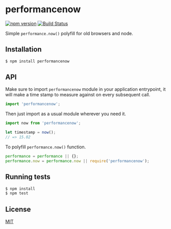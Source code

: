 # performancenow

[![npm version](https://badge.fury.io/js/performancenow.svg)](https://badge.fury.io/js/performancenow)
[![Build Status](https://travis-ci.org/yefremov/performancenow.svg?branch=master)](https://travis-ci.org/yefremov/performancenow)

Simple `performance.now()` polyfill for old browsers and node.

## Installation
```bash
$ npm install performancenow
```

## API
Make sure to import `performancenow` module in your application entrypoint, it
will make a time stamp to measure against on every subsequent call.

```js
import 'performancenow';
```

Then just import as a usual module wherever you need it.

```js
import now from 'performancenow';

let timestamp = now();
// => 15.02
```

To polyfill `performance.now()` function.

```js
performance = performance || {};
performance.now = performance.now || require('performancenow');
```

## Running tests

```bash
$ npm install
$ npm test
```

## License

[MIT](LICENSE)
